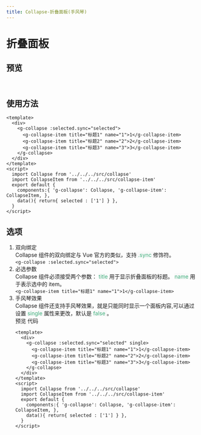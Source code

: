 ```yaml
---
title: Collapse-折叠面板(手风琴)
---
```


# 折叠面板
## 预览
&nbsp;
<ClientOnly>
<collapse-demo></collapse-demo>
</ClientOnly>
## 使用方法
```vue
<template>
  <div>
    <g-collapse :selected.sync="selected">
      <g-collapse-item title="标题1" name="1">1</g-collapse-item>
      <g-collapse-item title="标题2" name="2">2</g-collapse-item>
      <g-collapse-item title="标题3" name="3">3</g-collapse-item>
    </g-collapse>
  </div>
</template>
<script>
  import Collapse from '../../../src/collapse'
  import CollapseItem from '../../../src/collapse-item'
  export default {
    components:{ 'g-collapse': Collapse, 'g-collapse-item': CollapseItem, },
    data(){ return{ selected : ['1'] } },
  }
</script>
```
## 选项
1. 双向绑定  
   Collapse 组件的双向绑定与 Vue 官方的类似，支持<span style='color:#3eaf7c;background-color:#F8F8F8'> .sync </span>修饰符。  
   `
   <g-collapse :selected.sync="selected">
   `
2. 必选参数  
   Collapse 组件必须接受两个参数： <span style='color:#3eaf7c;background-color:#F8F8F8'>title</span> 用于显示折叠面板的标题。 <span style='color:#3eaf7c;background-color:#F8F8F8'>name</span> 用于表示选中的 item。  
   `
   <g-collapse-item title="标题1" name="1">1</g-collapse-item>
   `
3. 手风琴效果  
   Collapse 组件还支持手风琴效果，就是只能同时显示一个面板内容,可以通过设置 <span style='color:#3eaf7c;background-color:#F8F8F8'> single </span> 属性来更改，默认是 <span style='color:#3eaf7c;background-color:#F8F8F8'> false </span>。  
   预览
   <ClientOnly>
   <collapse-single-demo></collapse-single-demo>
   </ClientOnly>
   代码
    ```vue
    <template>
      <div>
        <g-collapse :selected.sync="selected" single>
          <g-collapse-item title="标题1" name="1">1</g-collapse-item>
          <g-collapse-item title="标题2" name="2">2</g-collapse-item>
          <g-collapse-item title="标题3" name="3">3</g-collapse-item>
        </g-collapse>
      </div>
    </template>
    <script>
      import Collapse from '../../../src/collapse'
      import CollapseItem from '../../../src/collapse-item'
      export default {
        components:{ 'g-collapse': Collapse, 'g-collapse-item': CollapseItem, },
        data(){ return{ selected : ['1'] } },
      }
    </script>
    ```